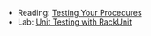 * Reading: [Testing Your Procedures](../readings/rackunit-drawings-reading.html)
* Lab: [Unit Testing with RackUnit](../labs/rackunit-lab.html)
